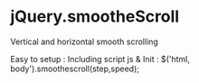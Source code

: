 # jQuery.smootheScroll

Vertical and horizontal smooth scrolling

Easy to setup :
Including script js & Init : $('html, body').smoothescroll(step,speed);
